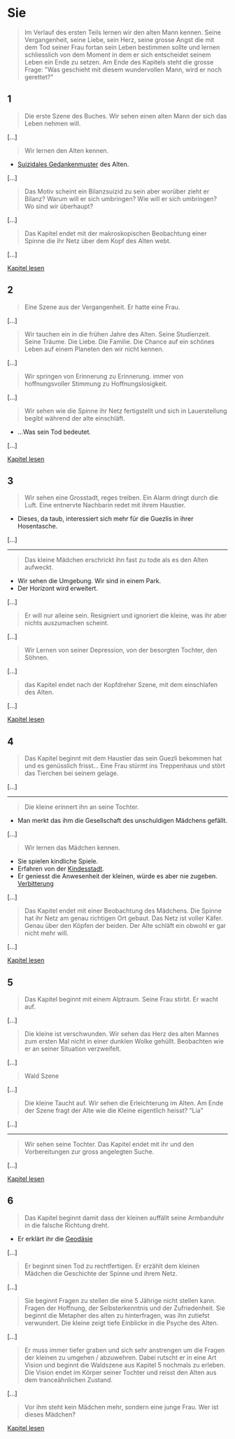 # Sie
> Im Verlauf des ersten Teils lernen wir den alten Mann kennen. Seine Vergangenheit, seine Liebe, sein Herz, seine grosse Angst die mit dem Tod seiner Frau fortan sein Leben bestimmen sollte und lernen schliesslich von dem Moment in dem er sich entscheidet seinem Leben ein Ende zu setzen. Am Ende des Kapitels steht die grosse Frage: "Was geschieht mit diesem wundervollen Mann, wird er noch gerettet?"

## 1
> Die erste Szene des Buches. Wir sehen einen alten Mann der sich das Leben nehmen will.

[...]

> Wir lernen den Alten kennen.
* [Suizidales Gedankenmuster](https://github.com/tweakch/netzschatten/wiki/Personen_Ben#suizidales-gedankenmuster) des Alten.

[...]

>Das Motiv scheint ein Bilanzsuizid zu sein aber worüber zieht er Bilanz? Warum will er sich umbringen? Wie will er sich umbringen? Wo sind wir überhaupt?

[...]

>Das Kapitel endet mit der makroskopischen Beobachtung einer Spinne die ihr Netz über dem Kopf des Alten webt.

[...]

[Kapitel lesen](sie/1.md)

## 2

> Eine Szene aus der Vergangenheit. Er hatte eine Frau.

[...]

> Wir tauchen ein in die frühen Jahre des Alten. Seine Studienzeit. Seine Träume. Die Liebe. Die Familie. Die Chance auf ein schönes Leben auf einem Planeten den wir nicht kennen.

[...]

> Wir springen von Erinnerung zu Erinnerung. immer von hoffnungsvoller Stimmung zu Hoffnungslosigkeit.

[...]

> Wir sehen wie die Spinne ihr Netz fertigstellt und sich in Lauerstellung begibt während der alte einschläft.
* ...Was sein Tod bedeutet.

[...]

[Kapitel lesen](sie/2.md)

## 3
> Wir sehen eine Grosstadt, reges treiben. Ein Alarm dringt durch die Luft. Eine entnervte Nachbarin redet mit ihrem Haustier.
* Dieses, da taub, interessiert sich mehr für die Guezlis in ihrer Hosentasche.

[...]

---

> Das kleine Mädchen erschrickt ihn fast zu tode als es den Alten aufweckt.
* Wir sehen die Umgebung. Wir sind in einem Park.
* Der Horizont wird erweitert.

[...]

> Er will nur alleine sein. Resigniert und ignoriert die kleine, was ihr aber nichts auszumachen scheint.

[...]

> Wir Lernen von seiner Depression, von der besorgten Tochter, den Söhnen.

[...]

> das Kapitel endet nach der Kopfdreher Szene, mit dem einschlafen des Alten.

[...]

[Kapitel lesen](sie/3.md)

## 4
> Das  Kapitel beginnt mit dem Haustier das sein Guezli bekommen hat und es genüsslich frisst... Eine Frau stürmt ins Treppenhaus und stört das Tierchen bei seinem gelage.

[...]

---

> Die kleine erinnert ihn an seine Tochter.
* Man merkt das ihm die Gesellschaft des unschuldigen Mädchens gefällt.

[...]

> Wir lernen das Mädchen kennen.
* Sie spielen kindliche Spiele.
* Erfahren von der [Kindesstadt](https://github.com/tweakch/netzschatten/wiki/Gaja#kindesstadt).
* Er geniesst die Anwesenheit der kleinen, würde es aber nie zugeben.  [Verbitterung](https://github.com/tweakch/netzschatten/wiki/Personen_Ben#Verbitterung)

[...]

> Das Kapitel endet mit einer Beobachtung des Mädchens. Die Spinne hat ihr Netz am genau richtigen Ort gebaut. Das Netz ist voller Käfer. Genau über den Köpfen der beiden. Der Alte schläft ein obwohl er gar nicht mehr will.

[...]

[Kapitel lesen](sie/4.md)

## 5
> Das Kapitel beginnt mit einem Alptraum. Seine Frau stirbt.  Er wacht auf.

[...]

> Die kleine ist verschwunden. Wir sehen das Herz des alten Mannes zum ersten Mal nicht in einer dunklen Wolke gehüllt. Beobachten wie er an seiner Situation   verzweifelt.

[...]

>Wald Szene

[...]

> Die kleine Taucht auf. Wir sehen die Erleichterung im Alten. Am Ende der Szene fragt der Alte wie die Kleine eigentlich heisst? "Lia"


[...]

---

> Wir sehen seine Tochter. Das Kapitel endet mit ihr und den Vorbereitungen zur gross angelegten Suche.

[...]

[Kapitel lesen](sie/5.md)

## 6

> Das Kapitel beginnt damit dass der kleinen auffällt seine Armbanduhr in die falsche Richtung dreht.
* Er erklärt ihr die [Geodäsie](https://github.com/tweakch/netzschatten/wiki/Gaja#geodasie)

[...]

> Er beginnt sinen Tod zu rechtfertigen. Er erzählt dem kleinen Mädchen die Geschichte der Spinne und ihrem Netz.

[...]

> Sie beginnt Fragen zu stellen die eine 5 Jährige nicht stellen kann. Fragen der Hoffnung, der Selbsterkenntnis und der Zufriedenheit. Sie beginnt die Metapher des alten zu hinterfragen, was ihn zutiefst verwundert. Die kleine zeigt tiefe Einblicke in die Psyche des Alten.

[...]

> Er muss immer tiefer graben und sich sehr anstrengen um die Fragen der kleinen zu umgehen / abzuwehren. Dabei rutscht er in eine Art Vision und beginnt die Waldszene aus Kapitel 5 nochmals zu erleben. Die Vision endet im Körper seiner Tochter und reisst den Alten aus dem tranceähnlichen Zustand.

[...]

> Vor ihm steht kein Mädchen mehr, sondern eine junge Frau. Wer ist dieses Mädchen?

[Kapitel lesen](sie/6.md)
